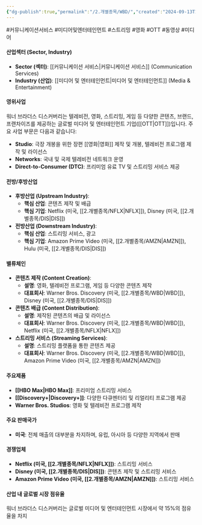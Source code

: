 ```yaml
---
{"dg-publish":true,"permalink":"/2.개별종목/WBD/","created":"2024-09-13T10:26:04.652+09:00","updated":"2025-07-29T21:37:05.379+09:00"}
---
```


#커뮤니케이션서비스 #미디어및엔터테인먼트 #스트리밍 #영화 #OTT #동영상 #미디어 


#### 산업섹터 (Sector, Industry)

- **Sector (섹터)**: [[커뮤니케이션 서비스\|커뮤니케이션 서비스]] (Communication Services)
- **Industry (산업)**: [[미디어 및 엔터테인먼트\|미디어 및 엔터테인먼트]] (Media & Entertainment)

#### 영위사업

워너 브라더스 디스커버리는 텔레비전, 영화, 스트리밍, 게임 등 다양한 콘텐츠, 브랜드, 프랜차이즈를 제공하는 글로벌 미디어 및 엔터테인먼트 기업([[OTT\|OTT]])입니다. 주요 사업 부문은 다음과 같습니다:

- **Studio**: 극장 개봉을 위한 장편 [[영화\|영화]] 제작 및 개봉, 텔레비전 프로그램 제작 및 라이선스
- **Networks**: 국내 및 국제 텔레비전 네트워크 운영
- **Direct-to-Consumer (DTC)**: 프리미엄 유료 TV 및 스트리밍 서비스 제공

#### 전방/후방산업

- **후방산업 (Upstream Industry)**:
    - **핵심 산업**: 콘텐츠 제작 및 배급
    - **핵심 기업**: Netflix (미국, [[2.개별종목/NFLX\|NFLX]]), Disney (미국, [[2.개별종목/DIS\|DIS]])
- **전방산업 (Downstream Industry)**:
    - **핵심 산업**: 스트리밍 서비스, 광고
    - **핵심 기업**: Amazon Prime Video (미국, [[2.개별종목/AMZN\|AMZN]]), Hulu (미국, [[2.개별종목/DIS\|DIS]])

#### 밸류체인

- **콘텐츠 제작 (Content Creation)**:
    - **설명**: 영화, 텔레비전 프로그램, 게임 등 다양한 콘텐츠 제작
    - **대표회사**: Warner Bros. Discovery (미국, [[2.개별종목/WBD\|WBD]]), Disney (미국, [[2.개별종목/DIS\|DIS]])
- **콘텐츠 배급 (Content Distribution)**:
    - **설명**: 제작된 콘텐츠의 배급 및 라이선스
    - **대표회사**: Warner Bros. Discovery (미국, [[2.개별종목/WBD\|WBD]]), Netflix (미국, [[2.개별종목/NFLX\|NFLX]])
- **스트리밍 서비스 (Streaming Services)**:
    - **설명**: 스트리밍 플랫폼을 통한 콘텐츠 제공
    - **대표회사**: Warner Bros. Discovery (미국, [[2.개별종목/WBD\|WBD]]), Amazon Prime Video (미국, [[2.개별종목/AMZN\|AMZN]])

#### 주요제품

- **[[HBO Max\|HBO Max]]**: 프리미엄 스트리밍 서비스
- **[[Discovery+\|Discovery+]]**: 다양한 다큐멘터리 및 리얼리티 프로그램 제공
- **Warner Bros. Studios**: 영화 및 텔레비전 프로그램 제작

#### 주요 판매국가

- **미국**: 전체 매출의 대부분을 차지하며, 유럽, 아시아 등 다양한 지역에서 판매

#### 경쟁업체

- **Netflix (미국, [[2.개별종목/NFLX\|NFLX]])**: 스트리밍 서비스
- **Disney (미국, [[2.개별종목/DIS\|DIS]])**: 콘텐츠 제작 및 스트리밍 서비스
- **Amazon Prime Video (미국, [[2.개별종목/AMZN\|AMZN]])**: 스트리밍 서비스

#### 산업 내 글로벌 시장 점유율

워너 브라더스 디스커버리는 글로벌 미디어 및 엔터테인먼트 시장에서 약 15%의 점유율을 차지